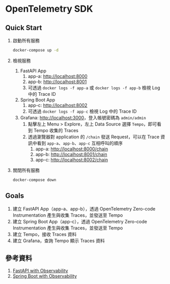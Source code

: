 # OpenTelemetry SDK

## Quick Start

1. 啟動所有服務

    ```bash
    docker-compose up -d
    ```

2. 檢視服務
   1. FastAPI App
      1. app-a: [http://localhost:8000](http://localhost:8000)
      2. app-b: [http://localhost:8001](http://localhost:8001)
      3. 可透過 `docker logs -f app-a` 或 `docker logs -f app-b` 檢視 Log 中的 Trace ID
   2. Spring Boot App
      1. app-c: [http://localhost:8002](http://localhost:8002)
      2. 可透過 `docker logs -f app-c` 檢視 Log 中的 Trace ID
   3. Grafana: [http://localhost:3000](http://localhost:3000)，登入帳號密碼為 `admin/admin`
      1. 點擊左上 Menu > Explore，左上 Data Source 選擇 `Tempo`，即可看到 Tempo 收集的 Traces
      2. 透過瀏覽器對 application 的 `/chain` 發送 Request，可以在 Trace 資訊中看到 `app-a`、`app-b`、`app-c` 互相呼叫的順序
         1. app-a: [http://localhost:8000/chain](http://localhost:8000/chain)
         2. app-b: [http://localhost:8001/chain](http://localhost:8001/chain)
         3. app-c: [http://localhost:8002/chain](http://localhost:8002/chain)
3. 關閉所有服務

    ```bash
    docker-compose down
    ```

## Goals

1. 建立 FastAPI App（app-a、app-b），透過 OpenTelemetry Zero-code Instrumentation 產生與收集 Traces，並發送至 Tempo
2. 建立 Spring Boot App（app-c），透過 OpenTelemetry Zero-code Instrumentation 產生與收集 Traces，並發送至 Tempo
3. 建立 Tempo，接收 Traces 資料
4. 建立 Grafana，查詢 Tempo 顯示 Traces 資料

## 參考資料

1. [FastAPI with Observability](https://github.com/blueswen/fastapi-observability)
2. [Spring Boot with Observability](https://github.com/blueswen/spring-boot-observability)
